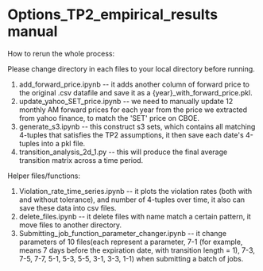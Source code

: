 # Options_TP2_empirical_results manual

How to rerun the whole process:

Please change directory in each files to your local directory before running.

1. add_forward_price.ipynb -- it adds another column of forward price to the original .csv datafile and save it as a {year}_with_forward_price.pkl.
2. update_yahoo_SET_price.ipynb -- we need to manually update 12 monthly AM forward prices for each year from the price we extracted from yahoo finance, to match the 'SET' price on CBOE.
3. generate_s3.ipynb -- this construct s3 sets, which contains all matching 4-tuples that satisfies the TP2 assumptions, it then save each date's 4-tuples into a pkl file.
4. transition_analysis_2d_1.py -- this will produce the final average transition matrix across a time period. 



Helper files/functions:
1. Violation_rate_time_series.ipynb -- it plots the violation rates (both with and without tolerance), and number of 4-tuples over time, it also can save these data into csv files.
2. delete_files.ipynb -- it delete files with name match a certain pattern, it move files to another directory.
3. Submitting_job_function_parameter_changer.ipynb -- it change parameters of 10 files(each represent a parameter, 7-1 (for example, means 7 days before the expiration date, with transition length = 1), 7-3, 7-5, 7-7, 5-1, 5-3, 5-5, 3-1, 3-3, 1-1) when submitting a batch of jobs.

